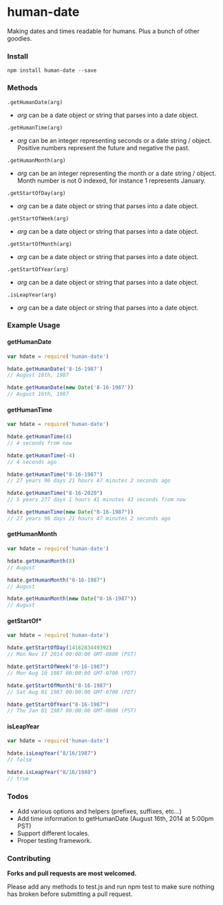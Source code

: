 # human-date

Making dates and times readable for humans. Plus a bunch of other goodies.

### Install

`npm install human-date --save`

### Methods

`.getHumanDate(arg)`

- _arg_ can be a date object or string that parses into a date object.

`.getHumanTime(arg)`

- _arg_ can be an integer representing seconds or a date string / object. Positive numbers represent the future and negative the past.

`.getHumanMonth(arg)`

- _arg_ can be an integer representing the month or a date string / object. Month number is not 0 indexed, for instance 1 represents January.

`.getStartOfDay(arg)`

- _arg_ can be a date object or string that parses into a date object.

`.getStartOfWeek(arg)`

- _arg_ can be a date object or string that parses into a date object.

`.getStartOfMonth(arg)`

- _arg_ can be a date object or string that parses into a date object.

`.getStartOfYear(arg)`

- _arg_ can be a date object or string that parses into a date object.

`.isLeapYear(arg)`

- _arg_ can be a date object or string that parses into a date object.

### Example Usage

#### getHumanDate 

```js
var hdate = require('human-date')

hdate.getHumanDate('8-16-1987')
// August 16th, 1987

hdate.getHumanDate(new Date('8-16-1987'))
// August 16th, 1987
```
#### getHumanTime 

```js
var hdate = require('human-date')

hdate.getHumanTime(4)
// 4 seconds from now

hdate.getHumanTime(-4)
// 4 seconds ago

hdate.getHumanTime("8-16-1987")
// 27 years 96 days 21 hours 47 minutes 2 seconds ago

hdate.getHumanTime("8-16-2020")
// 5 years 277 days 1 hours 41 minutes 43 seconds from now

hdate.getHumanTime(new Date("8-16-1987"))
// 27 years 96 days 21 hours 47 minutes 2 seconds ago
```

#### getHumanMonth 

```js
var hdate = require('human-date')

hdate.getHumanMonth(8)
// August

hdate.getHumanMonth("8-16-1987")
// August

hdate.getHumanMonth(new Date("8-16-1987"))
// August
```

#### getStartOf* 

```js
var hdate = require('human-date')

hdate.getStartOfDay(1416283449392)
// Mon Nov 17 2014 00:00:00 GMT-0800 (PST)

hdate.getStartOfWeek("8-16-1987")
// Mon Aug 10 1987 00:00:00 GMT-0700 (PDT)

hdate.getStartOfMonth("8-16-1987")
// Sat Aug 01 1987 00:00:00 GMT-0700 (PDT)

hdate.getStartOfYear("8-16-1987")
// Thu Jan 01 1987 00:00:00 GMT-0800 (PST)
```

#### isLeapYear 

```js
var hdate = require('human-date')

hdate.isLeapYear("8/16/1987")
// false

hdate.isLeapYear("8/16/1988")
// true
```

### Todos

- Add various options and helpers (prefixes, suffixes, etc...)
- Add time information to getHumanDate (August 16th, 2014 at 5:00pm PST)
- Support different locales.
- Proper testing framework.

### Contributing

__Forks and pull requests are most welcomed.__

Please add any methods to test.js and run npm test to make sure nothing has broken before submitting a pull request. 
